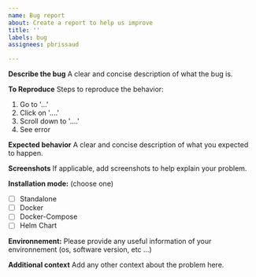 ```yaml
---
name: Bug report
about: Create a report to help us improve
title: ''
labels: bug
assignees: pbrissaud

---
```


**Describe the bug**
A clear and concise description of what the bug is.

**To Reproduce**
Steps to reproduce the behavior:
1. Go to '...'
2. Click on '....'
3. Scroll down to '....'
4. See error

**Expected behavior**
A clear and concise description of what you expected to happen.

**Screenshots**
If applicable, add screenshots to help explain your problem.

**Installation mode:** (choose one)
- [ ] Standalone
- [ ] Docker 
- [ ] Docker-Compose
- [ ] Helm Chart

**Environnement:**
Please provide any useful information of your environnement (os, software version, etc ...)

**Additional context**
Add any other context about the problem here.
